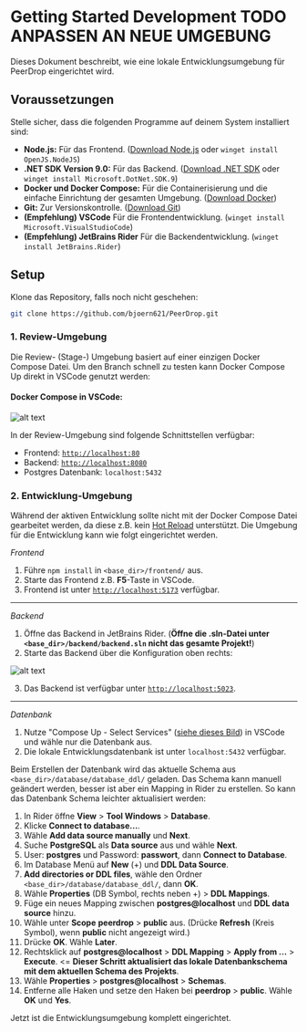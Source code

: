 # Getting Started Development TODO ANPASSEN AN NEUE UMGEBUNG

Dieses Dokument beschreibt, wie eine lokale Entwicklungsumgebung für PeerDrop eingerichtet wird.

## Voraussetzungen

Stelle sicher, dass die folgenden Programme auf deinem System installiert sind:

-   **Node.js:** Für das Frontend. ([Download Node.js](https://nodejs.org/) oder `winget install OpenJS.NodeJS`)
-   **.NET SDK Version 9.0:** Für das Backend. ([Download .NET SDK](https://dotnet.microsoft.com/download) oder `winget install Microsoft.DotNet.SDK.9`)
-   **Docker und Docker Compose:** Für die Containerisierung und die einfache Einrichtung der gesamten Umgebung. ([Download Docker](https://www.docker.com/products/docker-desktop/))
-   **Git:** Zur Versionskontrolle. ([Download Git](https://git-scm.com/downloads))
-   **(Empfehlung) VSCode** Für die Frontendentwicklung. (`winget install Microsoft.VisualStudioCode`)
-   **(Empfehlung) JetBrains Rider** Für die Backendentwicklung. (`winget install JetBrains.Rider`)

## Setup

Klone das Repository, falls noch nicht geschehen:

```bash
git clone https://github.com/bjoern621/PeerDrop.git
```

### 1. Review-Umgebung

Die Review- (Stage-) Umgebung basiert auf einer einzigen Docker Compose Datei. Um den Branch schnell zu testen kann Docker Compose Up direkt in VSCode genutzt werden:

#### Docker Compose in VSCode:

![alt text](image-2.png)

In der Review-Umgebung sind folgende Schnittstellen verfügbar:

-   Frontend: [`http://localhost:80`](http://localhost:80)
-   Backend: [`http://localhost:8080`](http://localhost:8080)
-   Postgres Datenbank: `localhost:5432`

### 2. Entwicklung-Umgebung

Während der aktiven Entwicklung sollte nicht mit der Docker Compose Datei gearbeitet werden, da diese z.B. kein [Hot Reload](https://www.it-intouch.de/glossar/hot-reload/) unterstützt. Die Umgebung für die Entwicklung kann wie folgt eingerichtet werden.

_Frontend_

1. Führe `npm install` in `<base_dir>/frontend/` aus.
2. Starte das Frontend z.B. **F5**-Taste in VSCode.
3. Frontend ist unter [`http://localhost:5173`](http://localhost:5173) verfügbar.

---

_Backend_

1. Öffne das Backend in JetBrains Rider. (**Öffne die .sln-Datei unter `<base_dir>/backend/backend.sln` nicht das gesamte Projekt!**)
2. Starte das Backend über die Konfiguration oben rechts:

![alt text](image-3.png)

3. Das Backend ist verfügbar unter [`http://localhost:5023`](http://localhost:5023).

---

_Datenbank_

1. Nutze "Compose Up - Select Services" ([siehe dieses Bild](#docker-compose-in-vscode:)) in VSCode und wähle nur die Datenbank aus.
2. Die lokale Entwicklungsdatenbank ist unter `localhost:5432` verfügbar.

Beim Erstellen der Datenbank wird das aktuelle Schema aus `<base_dir>/database/database_ddl/` geladen. Das Schema kann manuell geändert werden, besser ist aber ein Mapping in Rider zu erstellen. So kann das Datenbank Schema leichter aktualisiert werden:

1. In Rider öffne **View** > **Tool Windows** > **Database**.
2. Klicke **Connect to database...**.
3. Wähle **Add data source manually** und **Next**.
4. Suche **PostgreSQL** als **Data source** aus und wähle **Next**.
5. User: **postgres** und Password: **passwort**, dann **Connect to Database**.
6. Im Database Menü auf **New** (+) und **DDL Data Source**.
7. **Add directories or DDL files**, wähle den Ordner `<base_dir>/database/database_ddl/`, dann **OK**.
8. Wähle **Properties** (DB Symbol, rechts neben +) > **DDL Mappings**.
9. Füge ein neues Mapping zwischen **postgres@localhost** und **DDL data source** hinzu.
10. Wähle unter **Scope** **peerdrop** > **public** aus. (Drücke **Refresh** (Kreis Symbol), wenn **public** nicht angezeigt wird.)
11. Drücke **OK**. Wähle **Later**.
12. Rechtsklick auf **postgres@localhost** > **DDL Mapping** > **Apply from ...** > **Execute**. <= **Dieser Schritt aktualisiert das lokale Datenbankschema mit dem aktuellen Schema des Projekts**.
13. Wähle **Properties** > **postgres@localhost** > **Schemas**.
14. Entferne alle Haken und setze den Haken bei **peerdrop** > **public**. Wähle **OK** und **Yes**.

Jetzt ist die Entwicklungsumgebung komplett eingerichtet.

